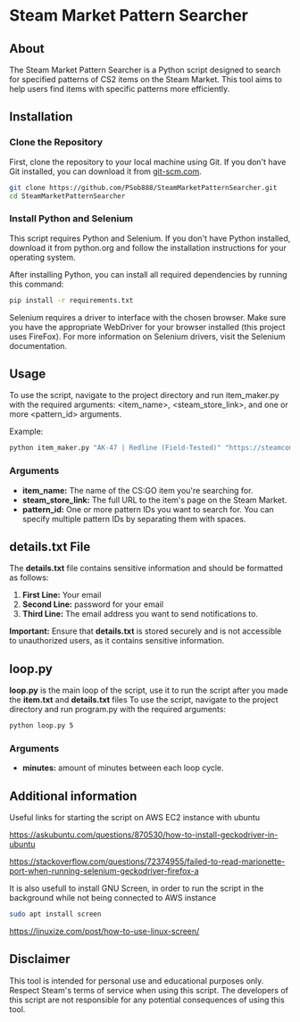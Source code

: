 # Steam Market Pattern Searcher

## About
The Steam Market Pattern Searcher is a Python script designed to search for specified patterns of CS2 items on the Steam Market. This tool aims to help users find items with specific patterns more efficiently.

## Installation

### Clone the Repository

First, clone the repository to your local machine using Git. If you don't have Git installed, you can download it from [git-scm.com](https://git-scm.com/).

```bash
git clone https://github.com/PSob888/SteamMarketPatternSearcher.git
cd SteamMarketPatternSearcher
```

### Install Python and Selenium
This script requires Python and Selenium. If you don't have Python installed, download it from python.org and follow the installation instructions for your operating system.

After installing Python, you can install all required dependencies by running this command:

```bash
pip install -r requirements.txt
```

Selenium requires a driver to interface with the chosen browser. Make sure you have the appropriate WebDriver for your browser installed (this project uses FireFox). For more information on Selenium drivers, visit the Selenium documentation.

## Usage
To use the script, navigate to the project directory and run item_maker.py with the required arguments: <item_name>, <steam_store_link>, and one or more <pattern_id> arguments.

Example:

```bash
python item_maker.py "AK-47 | Redline (Field-Tested)" "https://steamcommunity.com/market/listings/730/AK-47%20|%20Redline%20(Field-Tested)" 101 102 103
```
### Arguments
- **item_name:** The name of the CS:GO item you're searching for.
- **steam_store_link:** The full URL to the item's page on the Steam Market.
- **pattern_id:** One or more pattern IDs you want to search for. You can specify multiple pattern IDs by separating them with spaces.

## details.txt File
The **details.txt** file contains sensitive information and should be formatted as follows:
1. **First Line:** Your email
2. **Second Line:** password for your email
3. **Third Line:** The email address you want to send notifications to.

**Important:** Ensure that **details.txt** is stored securely and is not accessible to unauthorized users, as it contains sensitive information.

## loop.py
**loop.py** is the main loop of the script, use it to run the script after you made the **item.txt** and **details.txt** files
To use the script, navigate to the project directory and run program.py with the required arguments: <minutes>

```bash
python loop.py 5
```
### Arguments
- **minutes:** amount of minutes between each loop cycle.

## Additional information

Useful links for starting the script on AWS EC2  instance with ubuntu

https://askubuntu.com/questions/870530/how-to-install-geckodriver-in-ubuntu

https://stackoverflow.com/questions/72374955/failed-to-read-marionette-port-when-running-selenium-geckodriver-firefox-a

It is also usefull to install GNU Screen, in order to run the script in the background while not being connected to AWS instance
```bash
sudo apt install screen
```
https://linuxize.com/post/how-to-use-linux-screen/

## Disclaimer
This tool is intended for personal use and educational purposes only. Respect Steam's terms of service when using this script. The developers of this script are not responsible for any potential consequences of using this tool.
